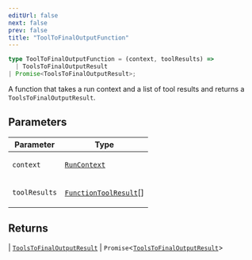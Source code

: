 ```yaml
---
editUrl: false
next: false
prev: false
title: "ToolToFinalOutputFunction"
---
```


```ts
type ToolToFinalOutputFunction = (context, toolResults) => 
  | ToolsToFinalOutputResult
| Promise<ToolsToFinalOutputResult>;
```

A function that takes a run context and a list of tool results and returns a `ToolsToFinalOutputResult`.

## Parameters

<table>
<thead>
<tr>
<th>Parameter</th>
<th>Type</th>
</tr>
</thead>
<tbody>
<tr>
<td>

`context`

</td>
<td>

[`RunContext`](/openai-agents-js/openai/agents/classes/runcontext/)

</td>
</tr>
<tr>
<td>

`toolResults`

</td>
<td>

[`FunctionToolResult`](/openai-agents-js/openai/agents/type-aliases/functiontoolresult/)[]

</td>
</tr>
</tbody>
</table>

## Returns

  \| [`ToolsToFinalOutputResult`](/openai-agents-js/openai/agents/type-aliases/toolstofinaloutputresult/)
  \| `Promise`\<[`ToolsToFinalOutputResult`](/openai-agents-js/openai/agents/type-aliases/toolstofinaloutputresult/)\>
